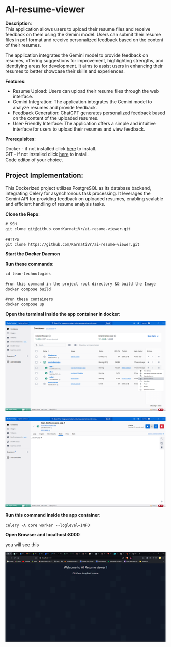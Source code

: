 # AI-resume-viewer


**Description**:  
This application allows users to upload their resume files and receive feedback on them using the Gemini model. Users can submit their resume files in pdf format and receive personalized feedback based on the content of their resumes.

The application integrates the Gemini model to provide feedback on resumes, offering suggestions for improvement, highlighting strengths, and identifying areas for development. It aims to assist users in enhancing their resumes to better showcase their skills and experiences.

**Features**:  
- Resume Upload: Users can upload their resume files through the web interface.
- Gemini Integration: The application integrates the Gemini model to analyze resumes and provide feedback.
- Feedback Generation: ChatGPT generates personalized feedback based on the content of the uploaded resumes.
- User-Friendly Interface: The application offers a simple and intuitive interface for users to upload their resumes and view feedback.

**Prerequisites**:  

Docker - if not installed click [here](https://docs.docker.com/engine/install/) to install.  
GIT - if not installed click [here](https://git-scm.com/book/en/v2/Getting-Started-Installing-Git) to install.  
Code editor of your choice.

## Project Implementation:  
This Dockerized project utilizes PostgreSQL as its database backend, integrating Celery for asynchronous task processing. It leverages the Gemini API for providing feedback on uploaded resumes, enabling scalable and efficient handling of resume analysis tasks.

**Clone the Repo**:
```
# SSH
git clone git@github.com:KarnatiVr/ai-resume-viewer.git

#HTTPS
git clone https://github.com/KarnatiVr/ai-resume-viewer.git

```
**Start the Docker Daemon**

**Run these commands**:  
```
cd lean-technologies

#run this command in the project root directory && build the Image
docker compose build

#run these containers
docker compose up

```

**Open the terminal inside the app container in docker**:   

![Please refer to docs/Screenshot(210) if not opened](/docs/Screenshot%20(210).png)   

![Please refer to docs/Screenshot(211) if not opened](/docs/Screenshot%20(211).png)   


**Run this command inside the app container**:
```
celery -A core worker --loglevel=INFO
```
**Open Browser and localhost:8000**  

you will see this  

![Please refer to docs/Screenshot(212) if not opened](/docs/Screenshot%20(212).png)   

